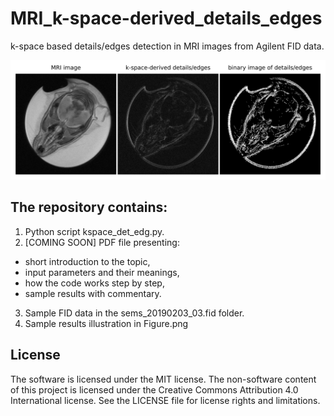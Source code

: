 # MRI_k-space-derived_details_edges
k-space based details/edges detection in MRI images from Agilent FID data.

![Figure](Figure.png)

## The repository contains:
1. Python script kspace_det_edg.py.
2. [COMING SOON] PDF file presenting:
- short introduction to the topic,
- input parameters and their meanings,
- how the code works step by step,
- sample results with commentary.
3. Sample FID data in the sems_20190203_03.fid folder.
4. Sample results illustration in Figure.png

## License
The software is licensed under the MIT license. The non-software content of this project is licensed under the Creative Commons Attribution 4.0 International license. See the LICENSE file for license rights and limitations.
